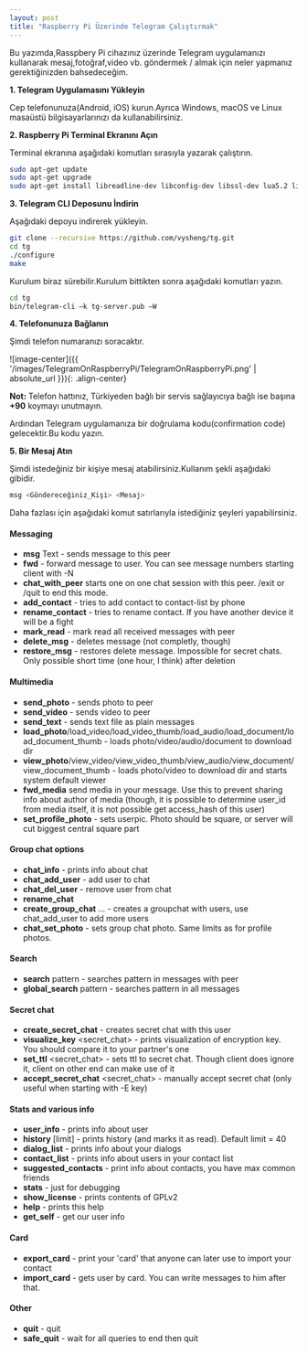 ```yaml
---
layout: post
title: "Raspberry Pi Üzerinde Telegram Çalıştırmak"
---
```


Bu yazımda,Rasspbery Pi cihazınız üzerinde Telegram uygulamanızı kullanarak mesaj,fotoğraf,video vb. göndermek / almak için neler yapmanız gerektiğinizden bahsedeceğim.

**1. Telegram Uygulamasını Yükleyin**

Cep telefonunuza(Android, iOS) kurun.Ayrıca Windows, macOS ve Linux masaüstü bilgisayarlarınızı da kullanabilirsiniz.

**2. Raspberry Pi Terminal Ekranını Açın**

Terminal ekranına aşağıdaki komutları sırasıyla yazarak çalıştırın.

```bash
sudo apt-get update
sudo apt-get upgrade
sudo apt-get install libreadline-dev libconfig-dev libssl-dev lua5.2 liblua5.2-dev libevent-dev libjansson-dev libpython-dev make 

```

**3. Telegram CLI Deposunu İndirin**

Aşağıdaki depoyu indirerek yükleyin.

```bash
git clone --recursive https://github.com/vysheng/tg.git 
cd tg
./configure
make
```

Kurulum biraz sürebilir.Kurulum bittikten sonra aşağıdaki komutları yazın.

```bash
cd tg
bin/telegram-cli –k tg-server.pub –W
```

**4. Telefonunuza Bağlanın**

Şimdi telefon numaranızı soracaktır.

![image-center]({{ '/images/TelegramOnRaspberryPi/TelegramOnRaspberryPi.png' | absolute_url }}){: .align-center}

**Not:** Telefon hattınız, Türkiyeden bağlı bir servis sağlayıcıya bağlı ise başına **+90** koymayı unutmayın.

Ardından Telegram uygulamanıza bir doğrulama kodu(confirmation code) gelecektir.Bu kodu yazın.

**5. Bir Mesaj Atın**

Şimdi istedeğiniz bir kişiye mesaj atabilirsiniz.Kullanım şekli aşağıdaki gibidir.

```bash
msg <Göndereceğiniz_Kişi> <Mesaj>
```

Daha fazlası için aşağıdaki komut satırlarıyla istediğiniz şeyleri yapabilirsiniz.

#### Messaging

- **msg** <peer> Text - sends message to this peer
- **fwd** <user> <msg-seqno> - forward message to user. You can see message numbers starting client with -N
- **chat_with_peer** <peer> starts one on one chat session with this peer. /exit or /quit to end this mode.
- **add_contact** <phone-number> <first-name> <last-name> - tries to add contact to contact-list by phone
- **rename_contact** <user> <first-name> <last-name> - tries to rename contact. If you have another device it will be a fight
- **mark_read** <peer> - mark read all received messages with peer
- **delete_msg** <msg-seqno> - deletes message (not completly, though)
- **restore_msg** <msg-seqno> - restores delete message. Impossible for secret chats. Only possible short time (one hour, I think) after deletion

#### Multimedia

- **send_photo** <peer> <photo-file-name> - sends photo to peer
- **send_video** <peer> <video-file-name> - sends video to peer
- **send_text** <peer> <text-file-name> - sends text file as plain messages
- **load_photo**/load_video/load_video_thumb/load_audio/load_document/load_document_thumb <msg-seqno> - loads photo/video/audio/document to download dir
- **view_photo**/view_video/view_video_thumb/view_audio/view_document/view_document_thumb <msg-seqno> - loads photo/video to download dir and starts system default viewer
- **fwd_media** <msg-seqno> send media in your message. Use this to prevent sharing info about author of media (though, it is possible to determine user_id from media itself, it is not possible get access_hash of this user)
- **set_profile_photo** <photo-file-name> - sets userpic. Photo should be square, or server will cut biggest central square part

#### Group chat options

- **chat_info** <chat> - prints info about chat
- **chat_add_user** <chat> <user> - add user to chat
- **chat_del_user** <chat> <user> - remove user from chat
- **rename_chat** <chat> <new-name>
- **create_group_chat** <chat topic> <user1> <user2> <user3> ... - creates a groupchat with users, use chat_add_user to add more users
- **chat_set_photo** <chat> <photo-file-name> - sets group chat photo. Same limits as for profile photos.

#### Search

- **search** <peer> pattern - searches pattern in messages with peer
- **global_search** pattern - searches pattern in all messages

#### Secret chat

- **create_secret_chat** <user> - creates secret chat with this user
- **visualize_key** <secret_chat> - prints visualization of encryption key. You should compare it to your partner's one
- **set_ttl** <secret_chat> <ttl> - sets ttl to secret chat. Though client does ignore it, client on other end can make use of it
- **accept_secret_chat** <secret_chat> - manually accept secret chat (only useful when starting with -E key)

#### Stats and various info

- **user_info** <user> - prints info about user
- **history** <peer> [limit] - prints history (and marks it as read). Default limit = 40
- **dialog_list** - prints info about your dialogs
- **contact_list** - prints info about users in your contact list
- **suggested_contacts** - print info about contacts, you have max common friends
- **stats** - just for debugging
- **show_license** - prints contents of GPLv2
- **help** - prints this help
- **get_self** - get our user info

#### Card

- **export_card** - print your 'card' that anyone can later use to import your contact
- **import_card** <card> - gets user by card. You can write messages to him after that.

#### Other

- **quit** - quit
- **safe_quit** - wait for all queries to end then quit

